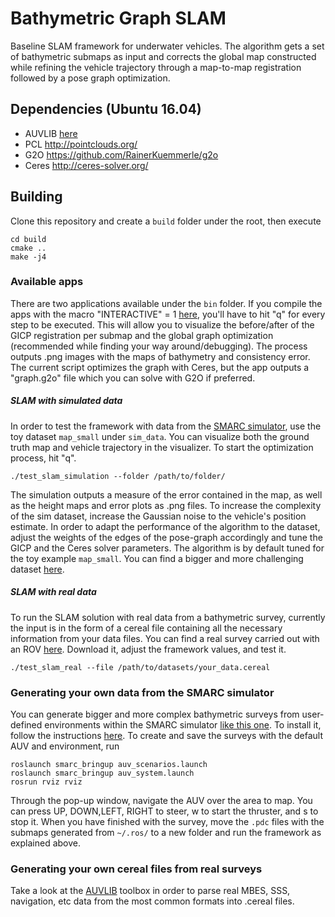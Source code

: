 # Bathymetric Graph SLAM

Baseline SLAM framework for underwater vehicles.
The algorithm gets a set of bathymetric submaps as input and corrects the global map constructed while refining the vehicle trajectory through a map-to-map registration followed by a pose graph optimization. 

## Dependencies (Ubuntu 16.04)
* AUVLIB [here](https://github.com/nilsbore/auvlib) 
* PCL  http://pointclouds.org/
* G2O https://github.com/RainerKuemmerle/g2o
* Ceres http://ceres-solver.org/

## Building

Clone this repository and create a `build` folder under the root, then execute
```
cd build
cmake ..
make -j4
```

### Available apps
There are two applications available under the `bin` folder.
If you compile the apps with the macro "INTERACTIVE" = 1 [here](https://github.com/ignaciotb/bathymetric_slam/tree/master/src/apps/src), you'll have to hit "q" for every step to be executed. This will allow you to visualize the before/after of the GICP registration per submap and the global graph optimization (recommended while finding your way around/debugging).
The process outputs .png images with the maps of bathymetry and consistency error.
The current script optimizes the graph with Ceres, but the app outputs a "graph.g2o" file which you can solve with G2O if preferred. 

##### SLAM with simulated data
In order to test the framework with data from the [SMARC simulator](https://github.com/smarc-project), use the toy dataset `map_small` under `sim_data`. 
You can visualize both the ground truth map and vehicle trajectory in the visualizer. To start the optimization process, hit "q".
```
./test_slam_simulation --folder /path/to/folder/
```
The simulation outputs a measure of the error contained in the map, as well as the height maps and error plots as .png files.
To increase the complexity of the sim dataset, increase the Gaussian noise to the vehicle's position estimate.
In order to adapt the performance of the algorithm to the dataset, adjust the weights of the edges of the pose-graph accordingly and tune the GICP and the Ceres solver parameters.
The algorithm is by default tuned for the toy example `map_small`.
You can find a bigger and more challenging dataset [here](https://strands.pdc.kth.se/public/IROS-2019-Bathymetry/).

##### SLAM with real data
To run the SLAM solution with real data from a bathymetric survey, currently the input is in the form of a cereal file containing all the necessary information from your data files.
You can find a real survey carried out with an ROV [here](https://strands.pdc.kth.se/public/IROS-2019-Bathymetry/). Download it, adjust the framework values, and test it.
```
./test_slam_real --file /path/to/datasets/your_data.cereal
```

### Generating your own data from the SMARC simulator
You can generate bigger and more complex bathymetric surveys from user-defined environments within the SMARC simulator [like this one](https://strands.pdc.kth.se/public/IROS-2019-Bathymetry/).
To install it, follow the instructions [here](https://github.com/smarc-project/rosinstall).
To create and save the surveys with the default AUV and environment, run
```
roslaunch smarc_bringup auv_scenarios.launch
roslaunch smarc_bringup auv_system.launch
rosrun rviz rviz
```
Through the pop-up window, navigate the AUV over the area to map. You can press UP, DOWN,LEFT, RIGHT to steer, w to start the thruster, and s to stop it.
When you have finished with the survey, move the `.pdc` files with the submaps generated from `~/.ros/` to a new folder and run the framework as explained above.

### Generating your own cereal files from real surveys
Take a look at the [AUVLIB](https://github.com/nilsbore/auvlib) toolbox in order to parse real MBES, SSS, navigation, etc data from the most common formats into .cereal files.
